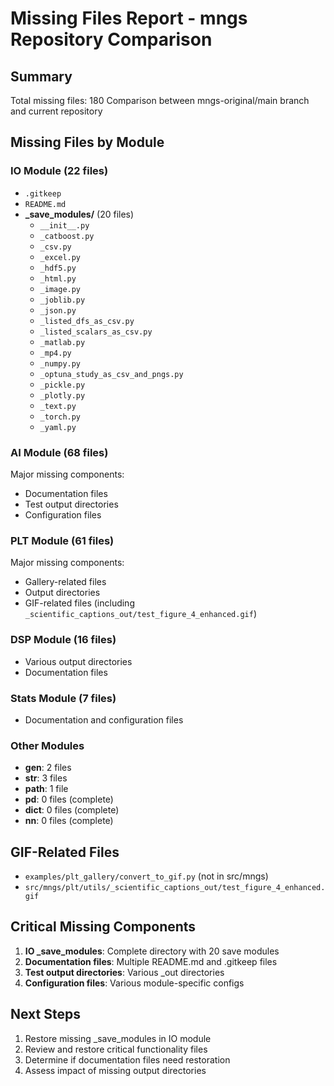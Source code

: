 # Missing Files Report - mngs Repository Comparison

## Summary
Total missing files: 180
Comparison between mngs-original/main branch and current repository

## Missing Files by Module

### IO Module (22 files)
- `.gitkeep`
- `README.md`
- **_save_modules/** (20 files)
  - `__init__.py`
  - `_catboost.py`
  - `_csv.py`
  - `_excel.py`
  - `_hdf5.py`
  - `_html.py`
  - `_image.py`
  - `_joblib.py`
  - `_json.py`
  - `_listed_dfs_as_csv.py`
  - `_listed_scalars_as_csv.py`
  - `_matlab.py`
  - `_mp4.py`
  - `_numpy.py`
  - `_optuna_study_as_csv_and_pngs.py`
  - `_pickle.py`
  - `_plotly.py`
  - `_text.py`
  - `_torch.py`
  - `_yaml.py`

### AI Module (68 files)
Major missing components:
- Documentation files
- Test output directories
- Configuration files

### PLT Module (61 files)
Major missing components:
- Gallery-related files
- Output directories
- GIF-related files (including `_scientific_captions_out/test_figure_4_enhanced.gif`)

### DSP Module (16 files)
- Various output directories
- Documentation files

### Stats Module (7 files)
- Documentation and configuration files

### Other Modules
- **gen**: 2 files
- **str**: 3 files  
- **path**: 1 file
- **pd**: 0 files (complete)
- **dict**: 0 files (complete)
- **nn**: 0 files (complete)

## GIF-Related Files
- `examples/plt_gallery/convert_to_gif.py` (not in src/mngs)
- `src/mngs/plt/utils/_scientific_captions_out/test_figure_4_enhanced.gif`

## Critical Missing Components
1. **IO _save_modules**: Complete directory with 20 save modules
2. **Documentation files**: Multiple README.md and .gitkeep files
3. **Test output directories**: Various _out directories
4. **Configuration files**: Various module-specific configs

## Next Steps
1. Restore missing _save_modules in IO module
2. Review and restore critical functionality files
3. Determine if documentation files need restoration
4. Assess impact of missing output directories